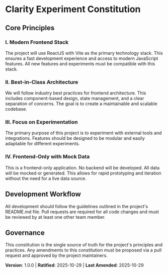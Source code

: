 <!--
Sync Impact Report:
- Version change: none -> 1.0.0
- List of modified principles: 
  - PRINCIPLE_1_NAME -> I. Modern Frontend Stack
  - PRINCIPLE_2_NAME -> II. Best-in-Class Architecture
  - PRINCIPLE_3_NAME -> III. Focus on Experimentation
  - PRINCIPLE_4_NAME -> IV. Frontend-Only with Mock Data
- Added sections: none
- Removed sections: none
- Templates requiring updates: none
- Follow-up TODOs: none
-->
# Clarity Experiment Constitution

## Core Principles

### I. Modern Frontend Stack
The project will use ReactJS with Vite as the primary technology stack. This ensures a fast development experience and access to modern JavaScript features. All new features and experiments must be compatible with this stack.

### II. Best-in-Class Architecture
We will follow industry best practices for frontend architecture. This includes component-based design, state management, and a clear separation of concerns. The goal is to create a maintainable and scalable codebase.

### III. Focus on Experimentation
The primary purpose of this project is to experiment with external tools and integrations. Features should be designed to be modular and easily adaptable for different experiments.

### IV. Frontend-Only with Mock Data
This is a frontend-only application. No backend will be developed. All data will be mocked or generated. This allows for rapid prototyping and iteration without the need for a live data source.

## Development Workflow

All development should follow the guidelines outlined in the project's README.md file. Pull requests are required for all code changes and must be reviewed by at least one other team member.

## Governance

This constitution is the single source of truth for the project's principles and practices. Any amendments to this constitution must be proposed via a pull request and approved by the project maintainers.

**Version**: 1.0.0 | **Ratified**: 2025-10-29 | **Last Amended**: 2025-10-29